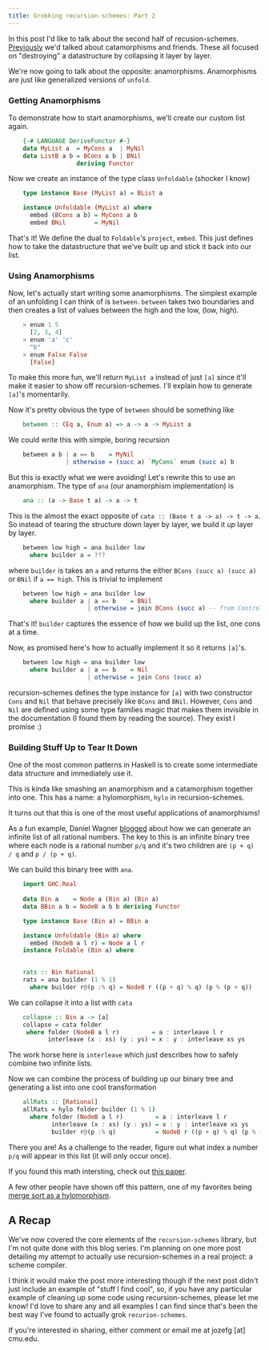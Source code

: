 ```yaml
---
title: Grokking recursion-schemes: Part 2
---
```


In this post I'd like to talk about the second half of
recusion-schemes. [Previously](posts/2014-05-19-like-recursion-but-cooler.html)
we'd talked about catamorphisms and friends. These all focused on
"destroying" a datastructure by collapsing it layer by layer.

We're now going to talk about the opposite: anamorphisms. Anamorphisms
are just like generalized versions of `unfold`.

### Getting Anamorphisms
To demonstrate how to start anamorphisms, we'll create our custom list again.

``` haskell
    {-# LANGUAGE DeriveFunctor #-}
    data MyList a  = MyCons a  | MyNil
    data ListB a b = BCons a b | BNil
                   deriving Functor
```

Now we create an instance of the type class `Unfoldable` (shocker I know)

``` haskell
    type instance Base (MyList a) = BList a

    instance Unfoldable (MyList a) where
      embed (BCons a b) = MyCons a b
      embed BNil        = MyNil
```

That's it! We define the dual to `Foldable`'s `project`, `embed`. This just defines
how to take the datastructure that we've built up and stick it back into our list.

### Using Anamorphisms
Now, let's actually start writing some anamorphisms. The simplest example of an
unfolding I can think of is `between`. `between` takes two boundaries and then creates
a list of values between the high and the low, (low, high).

``` haskell
    > enum 1 5
      [2, 3, 4]
    > enum 'a' 'c'
      "b"
    > enum False False
      [False]
```

To make this more fun, we'll return `MyList a` instead of just `[a]` since it'll
make it easier to show off recursion-schemes. I'll explain how to generate `[a]`'s momentarily.

Now it's pretty obvious the type of `between` should be something like

``` haskell
    between :: (Eq a, Enum a) => a -> a -> MyList a
```

We could write this with simple, boring recursion

``` haskell
    between a b | a == b    = MyNil
                | otherwise = (succ a) `MyCons` enum (succ a) b
```

But this is exactly what we were avoiding! Let's rewrite this to use
an anamorphism. The type of `ana` (our anamorphism implementation) is

``` haskell
    ana :: (a -> Base t a) -> a -> t
```

This is the almost the exact opposite of `cata :: (Base t a -> a) -> t -> a`. So instead
of tearing the structure down layer by layer, we build it *up* layer by layer.

``` haskell
    between low high = ana builder low
      where builder a = ???
```

where `builder` is takes an `a` and returns the either `BCons (succ a) (succ a)`
or `BNil` if `a == high`. This is trivial to implement

``` haskell
    between low high = ana builder low
      where builder a | a == b    = BNil
                      | otherwise = join BCons (succ a) -- from Control.Monad
```

That's it! `builder` captures the essence of how we build up the list, one cons at a
time.

Now, as promised here's how to actually implement it so it returns `[a]`'s.

``` haskell
    between low high = ana builder low
      where builder a | a == b    = Nil
                      | otherwise = join Cons (succ a)
```

recursion-schemes defines the type instance for `[a]` with two constructor
`Cons` and `Nil` that behave precisely like `BCons` and `BNil`. However,
`Cons` and `Nil` are defined using some type families magic that makes them
invisible in the documentation (I found them by reading the source). They
exist I promise :)

### Building Stuff Up to Tear It Down
One of the most common patterns in Haskell is to create some
intermediate data structure and immediately use it.

This is kinda like smashing an anamorphism and a catamorphism together into
one. This has a name: a hylomorphism, `hylo` in recursion-schemes.

It turns out that this is one of the most useful applications of anamorphisms!

As a fun example, Daniel Wagner [blogged](http://mathlesstraveled.com/2008/01/07/recounting-the-rationals-part-ii-fractions-grow-on-trees/)
about how we
can generate an infinite list of all rational numbers. The key to this
is an infinite binary tree where each node is a rational number `p/q` and
it's two children are `(p + q) / q` and `p / (p + q)`.

We can build this binary tree with `ana`.

``` haskell
    import GHC.Real
  
    data Bin a    = Node a (Bin a) (Bin a)
    data BBin a b = NodeB a b b deriving Functor

    type instance Base (Bin a) = BBin a

    instance Unfoldable (Bin a) where
      embed (NodeB a l r) = Node a l r
    instance Foldable (Bin a) where
    

    rats :: Bin Rational
    rats = ana builder (1 % 1)
      where builder r@(p :% q) = NodeB r ((p + q) % q) (p % (p + q))
```

We can collapse it into a list with `cata`

``` haskell
    collapse :: Bin a -> [a]
    collapse = cata folder
     where folder (NodeB a l r)         = a : interleave l r
           interleave (x : xs) (y : ys) = x : y : interleave xs ys
```

The work horse here is `interleave` which just describes how to safely combine
two infinite lists.

Now we can combine the process of building up our binary tree and generating a list
into one cool transformation

``` haskell
    allRats :: [Rational]
    allRats = hylo folder builder (1 % 1)
      where folder (NodeB a l r)         = a : interleave l r
            interleave (x : xs) (y : ys) = x : y : interleave xs ys
            builder r@(p :% q)           = NodeB r ((p + q) % q) (p % (p + q))
```

There you are! As a challenge to the reader, figure out what
index a number `p/q` will appear in this list (it will only occur once).

If you found this math intersting, check out
[this paper](http://www.cs.ox.ac.uk/jeremy.gibbons/publications/rationals.pdf).

A few other people have shown off this pattern, one of my favorites
being [merge sort as a hylomorphism](http://fho.f12n.de/posts/2014-05-07-dont-fear-the-cat.html).

## A Recap

We've now covered the core elements of the `recursion-schemes` library, but I'm not
quite done with this blog series. I'm planning on one more post detailing my attempt
to actually use recursion-schemes in a real project: a scheme compiler.

I think it
would make the post more interesting though if the next post didn't just include
an example of "stuff I find cool", so, if you have any particular example of cleaning
up some code using recursion-schemes, please let me know! I'd love to share any
and all examples I can find since that's been the best way I've found to actually
grok `recurion-schemes`.

If you're interested in sharing, either comment or email me at jozefg [at] cmu.edu.
